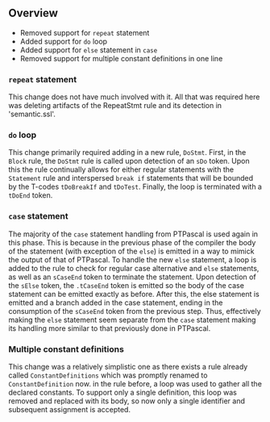 ## Overview

- Removed support for `repeat` statement
- Added support for `do` loop
- Added support for `else` statement in `case`
- Removed support for multiple constant definitions in one line

### `repeat` statement

This change does not have much involved with it. All that was required here was deleting artifacts of the RepeatStmt rule and its detection in 'semantic.ssl'.

### `do` loop
 
This change primarily required adding in a new rule, `DoStmt`. First, in the `Block` rule, the `DoStmt` rule is called upon detection of an `sDo` token. Upon this the rule continually allows for either regular statements with the `Statement` rule and interspersed `break if` statements that will be bounded by the T-codes `tDoBreakIf` and `tDoTest`. Finally, the loop is terminated with a `tDoEnd` token.


### `case` statement

The majority of the `case` statement handling from PTPascal is used again in this phase. This is because in the previous phase of the compiler the body of the statement (with exception of the `else`) is emitted in a way to mimick the output of that of PTPascal. To handle the new `else` statement, a loop is added to the rule to check for regular case alternative and `else` statements, as well as an `sCaseEnd` token to terminate the statement. Upon detection of the `sElse` token, the `.tCaseEnd` token is emitted so the body of the case statement can be emitted exactly as before. After this, the else statement is emitted and a branch added in the case statement, ending in the consumption of the `sCaseEnd` token from the previous step. Thus, effectively making the `else` statement seem separate from the `case` statement making its handling more similar to that previously done in PTPascal.

### Multiple constant definitions

This change was a relatively simplistic one as there exists a rule already called `ConstantDefinitions` which was promptly renamed to `ConstantDefinition` now. in the rule before, a loop was used to gather all the declared constants. To support only a single definition, this loop was removed and replaced with its body, so now only a single identifier and subsequent assignment is accepted.
